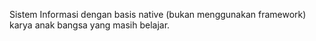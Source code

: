 Sistem Informasi dengan basis native (bukan menggunakan framework) karya anak bangsa yang masih belajar.